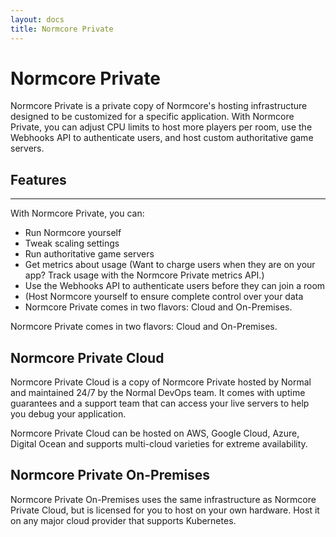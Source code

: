 ```yaml
---
layout: docs
title: Normcore Private
---
```

# Normcore Private
Normcore Private is a private copy of Normcore's hosting infrastructure designed to be customized for a specific application. With Normcore Private, you can adjust CPU limits to host more players per room, use the Webhooks API to authenticate users, and host custom authoritative game servers.

## Features
***
With Normcore Private, you can:
* Run Normcore yourself
* Tweak scaling settings
* Run authoritative game servers
* Get metrics about usage (Want to charge users when they are on your app? Track usage with the Normcore Private metrics API.)
* Use the Webhooks API to authenticate users before they can join a room
* (Host Normcore yourself to ensure complete control over your data
* Normcore Private comes in two flavors: Cloud and On-Premises.


Normcore Private comes in two flavors: Cloud and On-Premises.

## Normcore Private Cloud
Normcore Private Cloud is a copy of Normcore Private hosted by Normal and maintained 24/7 by the Normal DevOps team. It comes with uptime guarantees and a support team that can access your live servers to help you debug your application.

Normcore Private Cloud can be hosted on AWS, Google Cloud, Azure, Digital Ocean and supports multi-cloud varieties for extreme availability.

## Normcore Private On-Premises
Normcore Private On-Premises uses the same infrastructure as Normcore Private Cloud, but is licensed for you to host on your own hardware. Host it on any major cloud provider that supports Kubernetes.
